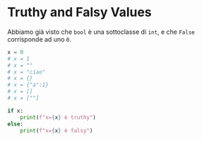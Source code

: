 # Truthy and Falsy Values

Abbiamo già visto che `bool` è una sottoclasse di `int`, e che `False` corrisponde ad uno `0`. 


```python
x = 0
# x = 1
# x = ""
# x = "ciao"
# x = {}
# x = {"a":1}
# x = []
# x = [""]

if x:
    print(f"x={x} è truthy")
else:
    print(f"x={x} è falsy")
```